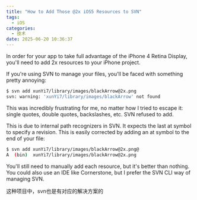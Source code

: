```yaml
---
title: "How to Add Those @2x iOS5 Resources to SVN"
tags:
  - iOS
categories:
  - 技术
date: 2025-06-20 10:36:37
---
```


In order for your app to take full advantage of the iPhone 4 Retina Display, you'll need to add 2x resources to your iPhone project.  
  
If you're using SVN to manage your files, you'll be faced with something pretty annoying:

```bash
$ svn add xunYi7/library/images/blackArrow@2x.png
svn: warning: 'xunYi7/library/images/blackArrow' not found
```

This was incredibly frustrating for me, no matter how I tried to escape it: single quotes, double quotes, backslashes, etc. SVN refused to add.  
  
This is due to internal path recognizers in SVN. It expects the last at symbol to specify a revision. This is easily corrected by adding an at symbol to the end of your file:

```bash
$ svn add xunYi7/library/images/blackArrow@2x.png@
A  (bin)  xunYi7/library/images/blackArrow@2x.png
```

You'll still need to manually add each resource, but it's better than nothing. You could also use an IDE like Cornerstone, but I prefer the SVN CLI way of managing SVN.

这种项目中，svn也是有对应的解决方案的
